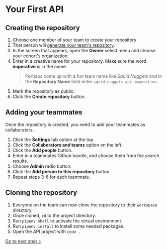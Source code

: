 # Your First API

## Creating the repository

1. Choose one member of your team to create your repository
2. That person will [generate your team's repository](https://github.com/new?template_name=imperative-ships-api&template_owner=nashville-software-school).
3. In the screen that appears, open the **Owner** select menu and choose your cohort's organization.
4. Enter in a creative name for your repository. Make sure the word **imperative** is in the name.
    > Perhaps come up with a fun team name like _Squid Nuggets_ and in the **Repository Name** field enter `squid-nuggets-api-imperative`.
5. Mark the repository as public.
6. Click the **Create repository** button.

## Adding your teammates

Once the repository is created, you need to add your teammates as collaborators.

1. Click the **Settings** tab option at the top.
2. Click the **Collaborators and teams** option on the left.
3. Click the **Add people** button.
4. Enter in a teammates Github handle, and choose them from the search results.
5. Choose **Admin** radio button.
6. Click the **Add person to this repository** button.
7. Repeat steps 3-6 for each teammate.

## Cloning the repository

1. Everyone on the team can now clone the repository to their `workspace` directory.
2. Once cloned, `cd` to the project directory.
3. Run `pipenv shell` to activate the virtual environment.
4. Run `pipenv install` to install some needed packages.
5. Open the API project with `code .`

[Go to next step >](./SS_API_IMPERATIVE_DATABASE.md)